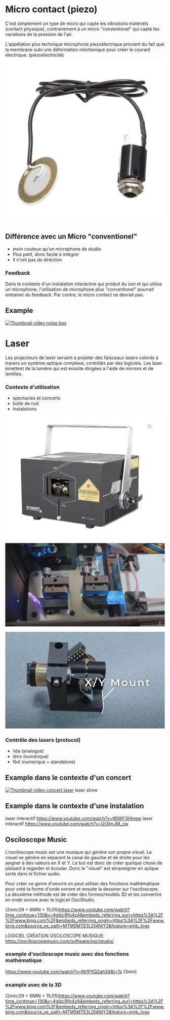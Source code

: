 # Micro contact (piezo)

C'est simplement un type de micro qui capte les vibrations matériels (contact physique), contrairement à un micro "conventionel" qui capte les variations de la pression de l'air.

L'appélation plus technique microphone piezoélectrique provient du fait que la membrane subi une déformation méchanique pour créer le courant électrique. (piezoélectricité)

![image reference piezo microphone](/images/piezo_example.jpg)

## Différence avec un Micro "conventionel"
- moin couteux qu'un microphone de studio
- Plus petit, donc facile à intègrer
- Il n'ont pas de direction
  
### Feedback
Dans le contexte d'un instalation interactive qui produit du son et qui utilise un microphone, l'utilisation de microphone plus "conventionel" pourrait entrainer du feedback. Par contre, le micro contact ne devrait pas.
 
## Example 
[![Thumbnail video noise box](https://img.youtube.com/vi/AN38SbrbizQ/0.jpg)](https://www.youtube.com/watch?v=AN38SbrbizQ)

# Laser
Les projecteurs de laser servent a projeter des faisceaux lasers colorés à travers un système optique complexe, contrôlés par des logiciels. Les laser émettent de la lumière qui est ensuite dirigées a l'aide de mirroirs et de lentilles.

### Contexte d'utilisation
- spectacles et concerts
- boîte de nuit
- Instalations

![image du boitier de laser](/images/laser_boitier.JPG)

![image interieur laser](/images/laser_interieur.JPG)

![image daplacement des lasers](/images/laser_deplacement.JPG)

### Contrôle des lasers (protocol)
- ilda (analogue)
- dmx (numérique)
- fb4 (numérique + standalone)

## Example dans le contexte d'un concert
[![Thumbnail video concert laser](https://img.youtube.com/vi/QtXx3Qubmys&t=1833s/0.jpg)](https://www.youtube.com/watch?v=QtXx3Qubmys&t=1833s)
laser show 

## Example dans le contexte d'une instalation
laser interactif https://www.youtube.com/watch?v=tRIWF3Hhrew
laser interactif https://www.youtube.com/watch?v=l2j3lmJM_zw

## Osciloscope Music
 L'osciloscope music est une musique qui génère son propre visuel. Le visuel se génère en séparant le canal de gauche et de droite pour les asigner à des valeurs en X et Y. Le but est donc de créer quelque chose de plaisant à regarder et écouter. Donc le "visuel" est eimpreigner en qulque sorte dans le fichier audio.
 
 Pour créer ce genre d'oeuvre on peut utiliser des fonctions mathématique pour créé la forme d'onde sonore et ensuite la dessiner sur l'osciloscope. La deuxième méthode est de créer des formes/models 3D et les convertire en onde sonore avec le logiciel OsciStudio.
 
 (2min;09 +  6MIN + 15;05)https://www.youtube.com/watch?time_continue=130&v=4gibcRfp4zA&embeds_referring_euri=https%3A%2F%2Fwww.bing.com%2F&embeds_referring_origin=https%3A%2F%2Fwww.bing.com&source_ve_path=MTM5MTE3LDI4NjY2&feature=emb_logo

LOGICIEL CRÉATION OSCILOSCOPE MUSIQUE: https://oscilloscopemusic.com/software/oscistudio/

### example d'osciloscope music avec des fonctions mathématique
https://www.youtube.com/watch?v=Nt1PXQ2ah3A&t=1s (3min)

### example avec de la 3D
(2min;09 +  6MIN + 15;05)https://www.youtube.com/watch?time_continue=130&v=4gibcRfp4zA&embeds_referring_euri=https%3A%2F%2Fwww.bing.com%2F&embeds_referring_origin=https%3A%2F%2Fwww.bing.com&source_ve_path=MTM5MTE3LDI4NjY2&feature=emb_logo

